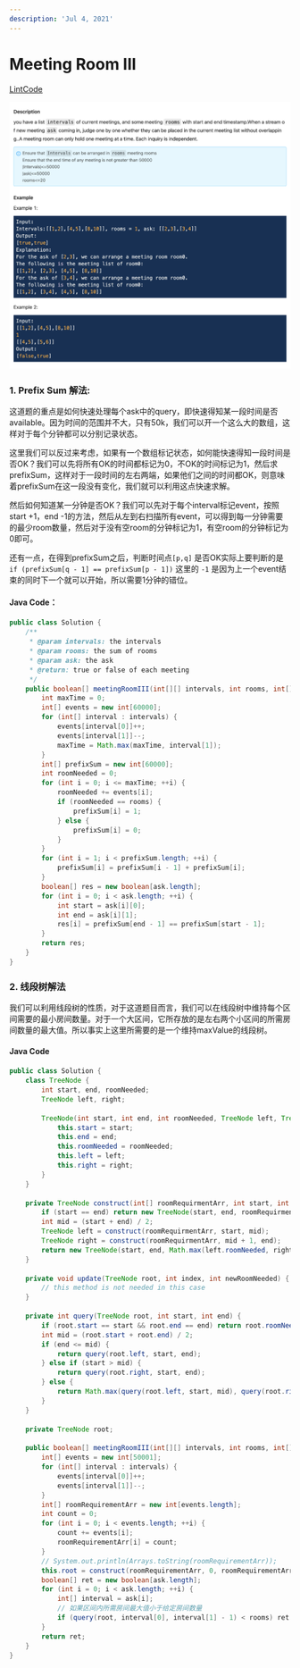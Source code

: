```yaml
---
description: 'Jul 4, 2021'
---
```


# Meeting Room III

[LintCode](https://www.lintcode.com/problem/1897/description?_from=%5B%27ladder%27%5D&fromId=%5B%27154%27%5D)

![](../../.gitbook/assets/image%20%283%29.png)

### 1. Prefix Sum 解法:

这道题的重点是如何快速处理每个ask中的query，即快速得知某一段时间是否available。因为时间的范围并不大，只有50k，我们可以开一个这么大的数组，这样对于每个分钟都可以分别记录状态。

这里我们可以反过来考虑，如果有一个数组标记状态，如何能快速得知一段时间是否OK？我们可以先将所有OK的时间都标记为0，不OK的时间标记为1，然后求prefixSum，这样对于一段时间的左右两端，如果他们之间的时间都OK，则意味着prefixSum在这一段没有变化，我们就可以利用这点快速求解。

然后如何知道某一分钟是否OK？我们可以先对于每个interval标记event，按照start +1，end -1的方法，然后从左到右扫描所有event，可以得到每一分钟需要的最少room数量，然后对于没有空room的分钟标记为1，有空room的分钟标记为0即可。

还有一点，在得到prefixSum之后，判断时间点`[p,q]` 是否OK实际上要判断的是`if (prefixSum[q - 1] == prefixSum[p - 1])` 这里的 `-1` 是因为上一个event结束的同时下一个就可以开始，所以需要1分钟的错位。

#### Java Code：

```java
public class Solution {
    /**
     * @param intervals: the intervals
     * @param rooms: the sum of rooms
     * @param ask: the ask
     * @return: true or false of each meeting
     */
    public boolean[] meetingRoomIII(int[][] intervals, int rooms, int[][] ask) {
        int maxTime = 0;
        int[] events = new int[60000];
        for (int[] interval : intervals) {
            events[interval[0]]++;
            events[interval[1]]--;
            maxTime = Math.max(maxTime, interval[1]);
        }
        int[] prefixSum = new int[60000];
        int roomNeeded = 0;
        for (int i = 0; i <= maxTime; ++i) {
            roomNeeded += events[i];
            if (roomNeeded == rooms) {
                prefixSum[i] = 1;
            } else {
                prefixSum[i] = 0;
            }
        }
        for (int i = 1; i < prefixSum.length; ++i) {
            prefixSum[i] = prefixSum[i - 1] + prefixSum[i];
        }
        boolean[] res = new boolean[ask.length];
        for (int i = 0; i < ask.length; ++i) {
            int start = ask[i][0];
            int end = ask[i][1];
            res[i] = prefixSum[end - 1] == prefixSum[start - 1];
        }
        return res;
    }
}
```

### 2. 线段树解法

我们可以利用线段树的性质，对于这道题目而言，我们可以在线段树中维持每个区间需要的最小房间数量。对于一个大区间，它所存放的是左右两个小区间的所需房间数量的最大值。所以事实上这里所需要的是一个维持maxValue的线段树。

#### Java Code

```java
public class Solution {
    class TreeNode {
        int start, end, roomNeeded;
        TreeNode left, right;

        TreeNode(int start, int end, int roomNeeded, TreeNode left, TreeNode right) {
            this.start = start;
            this.end = end;
            this.roomNeeded = roomNeeded;
            this.left = left;
            this.right = right;
        }
    }

    private TreeNode construct(int[] roomRequirmentArr, int start, int end) {
        if (start == end) return new TreeNode(start, end, roomRequirmentArr[start], null, null);
        int mid = (start + end) / 2;
        TreeNode left = construct(roomRequirmentArr, start, mid);
        TreeNode right = construct(roomRequirmentArr, mid + 1, end);
        return new TreeNode(start, end, Math.max(left.roomNeeded, right.roomNeeded), left, right);
    }

    private void update(TreeNode root, int index, int newRoomNeeded) {
        // this method is not needed in this case
    }

    private int query(TreeNode root, int start, int end) {
        if (root.start == start && root.end == end) return root.roomNeeded;
        int mid = (root.start + root.end) / 2;
        if (end <= mid) {
            return query(root.left, start, end);
        } else if (start > mid) {
            return query(root.right, start, end);
        } else {
            return Math.max(query(root.left, start, mid), query(root.right, mid + 1, end));
        }
    }

    private TreeNode root;

    public boolean[] meetingRoomIII(int[][] intervals, int rooms, int[][] ask) {
        int[] events = new int[50001];
        for (int[] interval : intervals) {
            events[interval[0]]++;
            events[interval[1]]--;
        }
        int[] roomRequirementArr = new int[events.length];
        int count = 0;
        for (int i = 0; i < events.length; ++i) {
            count += events[i];
            roomRequirementArr[i] = count;
        }
        // System.out.println(Arrays.toString(roomRequirementArr));
        this.root = construct(roomRequirementArr, 0, roomRequirementArr.length - 1);
        boolean[] ret = new boolean[ask.length];
        for (int i = 0; i < ask.length; ++i) {
            int[] interval = ask[i];
            // 如果区间内所需房间最大值小于给定房间数量
            if (query(root, interval[0], interval[1] - 1) < rooms) ret[i] = true;
        }
        return ret;
    }
}
```

